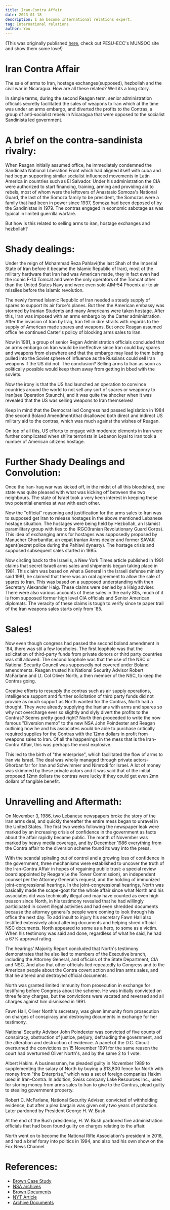 ```yaml
---
title: Iran-Contra Affair
date: 2023-01-18
description: I am become International relations expert.
tag: International relations
author: You
---
```


(This was originally published [here](https://munsocecc.vercel.app/posts/iran_contra_affair), check out PESU-ECC's MUNSOC site and show them some love!)

# Iran Contra Affair

The sale of arms to Iran, hostage exchanges(supposed), hezbollah and the civil war in Nicaragua. How are all these related? Well its a long story.

In simple terms; during the second Reagan term, senior administration officials secretly facilitated the sales of weapons to Iran which at the time was under an arms embargo, and diverted the profits to the Contras, a group of anti-socialist rebels in Nicaragua that were opposed to the socialist Sandinista led government.

# A brief on the contra-sandinista rivalry:

When Reagan initially assumed office, he immediately condemned the Sandinista National Liberation Front which had aligned itself with cuba and had begun supporting similar socialist influenced movements in Latin America in countries such as El Salvador. Under his administration the CIA were authorized to start financing, training, arming and providing aid to rebels, most of whom were the leftovers of Anastasio Somoza's National Guard, the last of the Somoza family to be president, the Somozas were a family that had been in power since 1937, Somoza had been deposed of by the Sandinistas in 1979. The contras engaged in economic sabotage as was typical in limited guerrilla warfare.

But how is this related to selling arms to iran, hostage exchanges and hezbollah?

# Shady dealings:

Under the reign of Mohammad Reza Pahlavi(the last Shah of the Imperial State of Iran before it became the Islamic Republic of Iran), most of the military hardware that Iran had was American made, they in fact even had the iconic F-14 Tomcat and were the only operators of the Tomcat other than the United States Navy and were even sold AIM-54 Phoenix air to air missiles before the islamic revolution.

The newly formed Islamic Republic of Iran needed a steady supply of spares to support its air force's planes. But then the American embassy was stormed by Iranian Students and many Americans were taken hostage. After this, Iran was imposed with an arms embargo by the Carter administration. After the invasion of Iran by Iraq, Iran fell in dire straits with regards to the supply of American made spares and weapons. But once Reagan assumed office he continued Carter's policy of blocking arms sales to Iran. 

Now in 1981, a group of senior Regan Administration officials concluded that an arms embargo on Iran would be ineffective since Iran could buy spares and weapons from elsewhere and that the embargo may lead to them being pulled into the Soviet sphere of influence as the Russians could sell Iran weapons if the US did not. The conclusion? Selling arms to Iran as soon as politically possible would keep them away from getting in bbed with the soviets. 

Now the irony is that the US had launched an operation to convince countries around the world to not sell any sort of spares or weaponry to Iran(see Operation Staunch), and it was quite the shocker when it was revealed that the US was selling weapons to Iran themselves!

Keep in mind that the Democrat led Congress had passed legislation in 1984 (the second Boland Amendment)that disallowed both direct and indirect US military aid to the contras, which was much against the wishes of Reagan. 

On top of all this, US efforts to engage with moderate elements in Iran were further complicated when shiʿite terrorists in Lebanon loyal to Iran took a number of American citizens hostage.

# Further Shady Dealings and Convolution:

Once the Iran-Iraq war was kicked off, in the midst of all this bloodshed, one state was quite pleased with what was kicking off between the two neighbours. The state of Israel took a very keen interest in keeping these two potential enemies at war with each other. 

Now the "official" reasoning and justification for the arms sales to Iran was to supposed get Iran to release hostages in the above mentioned Lebanese hostage situation. The hostages were being held by Hezbollah, an Islamist paramilitary group with ties to the IRGC(Iranian Revolutionary Guard Corps). This idea of exchanging arms for hostages was supposedly proposed by Manucher Ghorbanifar, an expat Iranian Arms dealer and former SAVAK agent(secret police during the Pahlavi dynasty). The hostage crisis and supposed subsequent sales started in 1985. 

Now circling back to the Israelis, a New York Times article published in 1991 claims that secret Israeli arms sales and shipments begun taking place in 1981. This claim was based on what a General in the Israeli defense ministry said 1981, he claimed that there was an oral agreement to allow the sale of spares to Iran. This was based on a supposed understanding with then Secretary Alexander Haig. These claims were denied by a Haig adviser. There were also various accounts of these sales in the early 80s, much of it is from supposed former high level CIA officials and Senior American diplomats. The veracity of these claims is tough to verify since te paper trail of the Iran weapons sales starts only from '85.

# Sales!

Now even though congress had passed the second boland amendment in '84, there was stil a few loopholes. The first loophole was that the solicitation of third-party funds from private donors or third party countries was still allowed. The second loophole was that the use of the NSC or National Security Council was supposedly not covered under Boland amendments. Reagan trusted his National Security Advisor Robert McFarlane and Lt. Col Oliver North, a then member of the NSC, to keep the Contras going. 

Creative efforts to resupply the contras such as air supply operations, intelligence support amd further solicitation of third party funds did not provide as much support as North wanted for the Contras, North had a thought. They were already supplying the Iranians with arms and spares so why not overcharge ever so slightly and slyly divert the profits to the Contras? Seems pretty good right? North then proceeded to write the now famous "Diversion memo" to the new NSA John Poindexter and Reagan outlining how he and his associates would be able to purchase critically required supplies for the Contras with the 12mn dollars in profit from weapons sales to Iran. Of all the happenings in the mess that is the Iran-Contra Affair, this was perhaps the most explosive.  

This led to the birth of "the enterprise", which facilitated the flow of arms to Iran via Israel. The deal was wholly managed through private actors- Ghorbanifar for Iran and Schwimmer and Nimrodi for Israel.  A lot of money was skimmed by these private actors and it was said that of the initial proposed 12mn dollars the contras were lucky if they could get even 2mn dollars of tangible benefit. 

# Unravelling and Aftermath:


On November 3, 1986, two Lebanese newspapers broke the story of the Iran arms deal, and quickly thereafter the entire mess began to unravel in the United States. The first two weeks following the newspaper leak were marked by an increasing crisis of confidence in the government as facts about the affair rapidly became public. The month of November was marked by heavy media coverage, and by December 1986 everything from the Contra affair to the diversion scheme found its way into the press. 
 
With the scandal spiraling out of control and a growing loss of confidence in the government, three mechanisms were established to uncover the truth of the Iran-Contra Affair in hopes of regaining public trust: a special review board appointed by Reagan(i.e the Tower Commission), an independent counsel per the Attorney General's request, and the holding of immunized joint-congressional hearings. In the joint-congressional hearings, North was basically made the scape-goat for the whole affair since what North and his associates did was technically illegal and may have counted as even high treason since North, in his testimony revealed that he had willingly participated in covert illegal activities and had even shredded documents because the attorney general's people were coming to look through his office the next day. To add insult to injury his secretary Fawn Hall also testified extensively about altering documents and helping shred official NSC documents. North appeared to some as a hero, to some as a victim. When his testimony was said and done, regardless of what he said, he had a 67% approval rating. 

The hearings' Majority Report concluded that North's testimony demonstrates that he also lied to members of the Executive branch, including the Attorney General, and officials of the State Department, CIA and NSC. And also that other officials lied repeatedly to Congress and to the American people about the Contra covert action and Iran arms sales, and that he altered and destroyed official documents.

North was granted limited immunity from prosecution in exchange for testifying before Congress about the scheme. He was initially convicted on three felony charges, but the convictions were vacated and reversed and all charges against him dismissed in 1991.

Fawn Hall, Oliver North's secretary, was given immunity from prosecution on charges of conspiracy and destroying documents in exchange for her testimony.

National Security Advisor John Poindexter was convicted of five counts of conspiracy, obstruction of justice, perjury, defrauding the government, and the alteration and destruction of evidence. A panel of the D.C. Circuit overturned the convictions on 15 November 1991 for the same reason the court had overturned Oliver North's, and by the same 2 to 1 vote.

Albert Hakim. A businessman, he pleaded guilty in November 1989 to supplementing the salary of North by buying a $13,800 fence for North with money from "the Enterprise," which was a set of foreign companies Hakim used in Iran–Contra. In addition, Swiss company Lake Resources Inc., used for storing money from arms sales to Iran to give to the Contras, plead guilty to stealing government property.

Robert C. McFarlane, National Security Adviser, convicted of withholding evidence, but after a plea bargain was given only two years of probation. Later pardoned by President George H. W. Bush.

At the end of the Bush presidency, H. W. Bush pardoned five administration officials that had been found guilty on charges relating to the affair.

North went on to become the National Rifle Association's president in 2018, and had a brief foray into politics in 1994, and also had his own show on the Fox News Channel.


# References:

* [Brown Case Study](https://www.brown.edu/Research/Understanding_the_Iran_Contra_Affair/overview-case.php#_ftn11)
* [NSA archives](https://nsarchive2.gwu.edu/NSAEBB/NSAEBB210/16-Diversion%20Memo%204-4-86%20(IC%2002614).pdf)
* [Brown Documents](https://www.brown.edu/Research/Understanding_the_Iran_Contra_Affair/documents/d-nic-6.pdf)
* [NYT Article](https://www.nytimes.com/1991/12/08/world/iran-pipeline-hidden-chapter-special-report-us-said-have-allowed-israel-sell.html)
* [Archive Documents](https://archive.org/details/irancontrascanda00korn)
